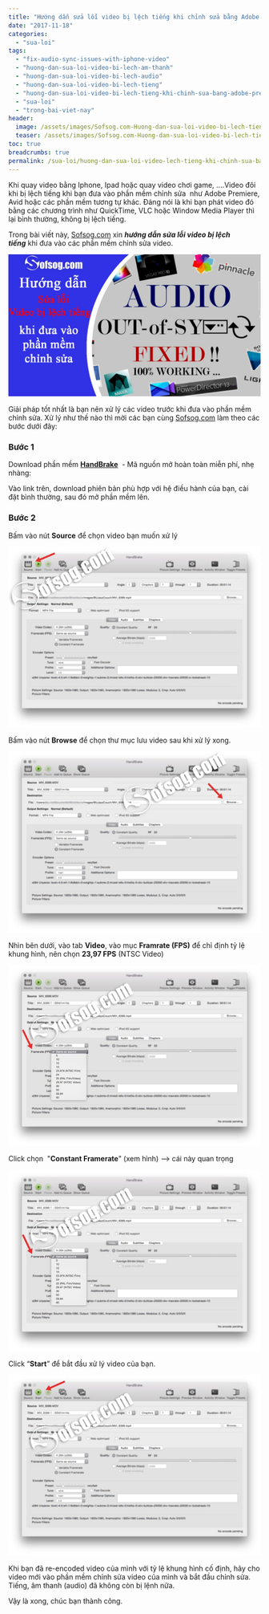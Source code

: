 ```yaml
---
title: "Hướng dẫn sửa lỗi video bị lệch tiếng khi chỉnh sửa bằng Adobe Premiere"
date: "2017-11-18"
categories: 
  - "sua-loi"
tags: 
  - "fix-audio-sync-issues-with-iphone-video"
  - "huong-dan-sua-loi-video-bi-lech-am-thanh"
  - "huong-dan-sua-loi-video-bi-lech-audio"
  - "huong-dan-sua-loi-video-bi-lech-tieng"
  - "huong-dan-sua-loi-video-bi-lech-tieng-khi-chinh-sua-bang-adobe-premiere"
  - "sua-loi"
  - "trong-bai-viet-nay"
header:
  image: /assets/images/Sofsog.com-Huong-dan-sua-loi-video-bi-lech-tieng-khi-dua-vao-phan-mem-chinh-sua.png
  teaser: /assets/images/Sofsog.com-Huong-dan-sua-loi-video-bi-lech-tieng-khi-dua-vao-phan-mem-chinh-sua.png
toc: true
breadcrumbs: true
permalink: /sua-loi/huong-dan-sua-loi-video-lech-tieng-khi-chinh-sua-bang-adobe-premiere
---
```


Khi quay video bằng Iphone, Ipad hoặc quay video chơi game, ....Video đôi khi bị lệch tiếng khi bạn đưa vào phần mềm chỉnh sửa  như Adobe Premiere, Avid hoặc các phần mềm tương tự khác. Đáng nói là khi bạn phát video đó bằng các chương trình như QuickTime, VLC hoặc Window Media Player thì lại bình thường, không bị lệch tiếng.

Trong bài viết này, [Sofsog.com](https://sofsog.com/) xin _**hướng dẫn sửa lỗi video bị lệch tiếng**_ khi đưa vào các phần mềm chỉnh sửa video.

![Sofsog.com-Huong dan sua loi video bi lech tieng khi dua vao phan mem chinh sua](/assets/images/Sofsog.com-Huong-dan-sua-loi-video-bi-lech-tieng-khi-dua-vao-phan-mem-chinh-sua.png)

Giải pháp tốt nhất là bạn nên xử lý các video trước khi đưa vào phần mềm chỉnh sửa. Xử lý như thế nào thì mời các bạn cùng [Sofsog.com](https://sofsog.com/) làm theo các bước dưới đây:

### Bước 1

Download phần mềm **[HandBrake](https://handbrake.fr/)**  - Mã nguồn mở hoàn toàn miễn phí, nhẹ nhàng:

[](https://handbrake.fr/downloads.php)

Vào link trên, download phiên bản phù hợp với hệ điều hành của bạn, cài đặt bình thường, sau đó mở phần mềm lên.

### Bước 2

Bấm vào nút **Source** để chọn video bạn muốn xử lý

![Sofsog.com-Hướng dẫn sửa lỗi video bị lệch tiếng-1](/assets/images/Sofsog.com-Hướng-dẫn-sửa-lỗi-video-bị-lệch-tiếng-1.png)

Bấm vào nút **Browse** để chọn thư mục lưu video sau khi xử lý xong.

![Sofsog.com-Hướng dẫn sửa lỗi video bị lệch tiếng](/assets/images/Sofsog.com-Hướng-dẫn-sửa-lỗi-video-bị-lệch-tiếng-2.png)

Nhìn bên dưới, vào tab **Video**, vào mục **Framrate (FPS)** để chỉ định tỷ lệ khung hình, nên chọn **23,97 FPS** (NTSC Video)

![Sofsog.com-Hướng dẫn sửa lỗi video bị lệch tiếng](/assets/images/Sofsog.com-Hướng-dẫn-sửa-lỗi-video-bị-lệch-tiếng-3.png)

Click chọn  "**Constant Framerate**" (xem hình) --> cái này quan trọng

![Sofsog.com-Hướng dẫn sửa lỗi video bị lệch tiếng](/assets/images/Sofsog.com-Hướng-dẫn-sửa-lỗi-video-bị-lệch-tiếng-3.png)

Click “**Start**” để bắt đầu xử lý video của bạn.

![Sofsog.com-Hướng dẫn sửa lỗi video bị lệch tiếng](/assets/images/Sofsog.com-Hướng-dẫn-sửa-lỗi-video-bị-lệch-tiếng-5-1.png)

Khi bạn đã re-encoded video của mình với tỷ lệ khung hình cố định, hãy cho video mới vào phần mềm chỉnh sửa video của mình và bắt đầu chỉnh sửa. Tiếng, âm thanh (audio) đã không còn bị lệnh nữa.

Vậy là xong, chúc bạn thành công.
